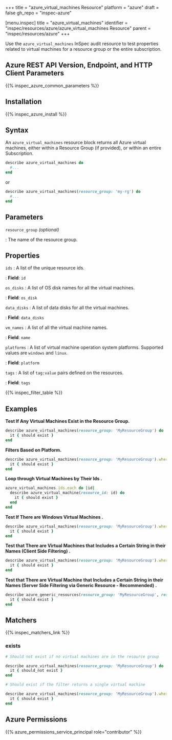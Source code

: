 +++
title = "azure_virtual_machines Resource"
platform = "azure"
draft = false
gh_repo = "inspec-azure"

[menu.inspec]
title = "azure_virtual_machines"
identifier = "inspec/resources/azure/azure_virtual_machines Resource"
parent = "inspec/resources/azure"
+++

Use the `azure_virtual_machines` InSpec audit resource to test properties related to virtual machines for a resource group or the entire subscription.

## Azure REST API Version, Endpoint, and HTTP Client Parameters

{{% inspec_azure_common_parameters %}}

## Installation

{{% inspec_azure_install %}}

## Syntax

An `azure_virtual_machines` resource block returns all Azure virtual machines, either within a Resource Group (if provided), or within an entire Subscription.
```ruby
describe azure_virtual_machines do
  #...
end
```
or
```ruby
describe azure_virtual_machines(resource_group: 'my-rg') do
  #...
end
```

## Parameters

`resource_group` _(optional)_

: The name of the resource group.

## Properties

`ids`
: A list of the unique resource ids.

: **Field**: `id`

`os_disks`
: A list of OS disk names for all the virtual machines.

: **Field**: `os_disk`

`data_disks`
: A list of data disks for all the virtual machines.

: **Field**: `data_disks`

`vm_names`
: A list of all the virtual machine names.

: **Field**: `name`

`platforms`
: A list of virtual machine operation system platforms. Supported values are `windows` and `linux`.

: **Field**: `platform`

`tags`
: A list of `tag:value` pairs defined on the resources.

: **Field**: `tags`

{{% inspec_filter_table %}}

## Examples

**Test If Any Virtual Machines Exist in the Resource Group.**

```ruby
describe azure_virtual_machines(resource_group: 'MyResourceGroup') do
  it { should exist }
end
```

**Filters Based on Platform.**

```ruby
describe azure_virtual_machines(resource_group: 'MyResourceGroup').where(platform: 'windows') do
  it { should exist }
end
```   
**Loop through Virtual Machines by Their Ids  .**

```ruby
azure_virtual_machines.ids.each do |id|
  describe azure_virtual_machine(resource_id: id) do
    it { should exist }
  end
end  
``` 
**Test If There are Windows Virtual Machines     .**

```ruby
describe azure_virtual_machines(resource_group: 'MyResourceGroup').where(platform: 'windows') do
  it { should exist }
end
```    
**Test that There are Virtual Machines that Includes a Certain String in their Names (Client Side Filtering)   .**

```ruby
describe azure_virtual_machines(resource_group: 'MyResourceGroup').where { name.include?('WindowsVm') } do
  it { should exist }
end
```    
**Test that There are Virtual Machine that Includes a Certain String in their Names (Server Side Filtering via Generic Resource - Recommended)   .**

```ruby
describe azure_generic_resources(resource_group: 'MyResourceGroup', resource_provider: 'Microsoft.Compute/virtualMachine', substring_of_name: 'WindowsVm') do
  it { should exist }
end
```

## Matchers

{{% inspec_matchers_link %}}

### exists

```ruby
# Should not exist if no virtual machines are in the resource group

describe azure_virtual_machines(resource_group: 'MyResourceGroup') do
  it { should_not exist }
end

# Should exist if the filter returns a single virtual machine

describe azure_virtual_machines(resource_group: 'MyResourceGroup').where(platform: 'windows') do
  it { should exist }
end
```

## Azure Permissions

{{% azure_permissions_service_principal role="contributor" %}}
